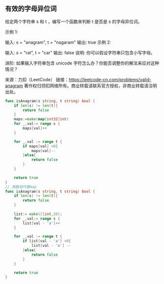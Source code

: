 ## 有效的字母异位词

给定两个字符串 s 和 t ，编写一个函数来判断 t 是否是 s 的字母异位词。

示例 1:

输入: s = "anagram", t = "nagaram"
输出: true
示例 2:

输入: s = "rat", t = "car"
输出: false
说明:
你可以假设字符串只包含小写字母。

进阶:
如果输入字符串包含 unicode 字符怎么办？你能否调整你的解法来应对这种情况？

来源：力扣（LeetCode）
链接：https://leetcode-cn.com/problems/valid-anagram
著作权归领扣网络所有。商业转载请联系官方授权，非商业转载请注明出处。

```go
func isAnagram(s string, t string) bool {
	if len(s) != len(t){
		return false
	}
	maps:=make(map[int32]int)
	for _,val:= range s {
		maps[val]++
	}

	for _,val := range t {
		if maps[val] >0{
			maps[val]--
		}else{
			return false
		}
	}

	return true
}
// 用数组代替map
func isAnagram(s string, t string) bool {
	if len(s) != len(t){
		return false
	}
	
	list:= make([]int,26);
	for _,val:= range s {
		list[val - 'a']++
	}

	for _,val := range t {
		if list[val - 'a'] >0{
			list[val - 'a'] --
		}else{
			return false
		}
	}

	return true
}
```

